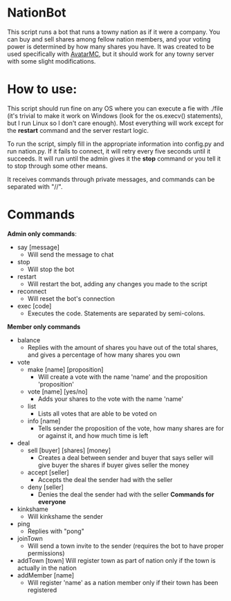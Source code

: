 # NationBot

This script runs a bot that runs a towny nation as if it were a company. You can buy and sell shares among fellow nation members, and your voting power is determined by how many shares you have. It was created to be used specifically with [AvatarMC](https://avatarmc.com), but it should work for any towny server with some slight modifications.

# How to use:

This script should run fine on any OS where you can execute a fie with ./file (it's trivial to make it work on Windows (look for the os.execv() statements), but I run Linux so I don't care enough). Most everything will work except for the **restart** command and the server restart logic.

To run the script, simply fill in the appropriate information into config.py and run nation.py. If it fails to connect, it will retry every five seconds until it succeeds. It will run until the admin gives it the **stop** command or you tell it to stop through some other means.

It receives commands through private messages, and commands can be separated with "//".

# Commands

**Admin only commands**:
- say [message]
  - Will send the message to chat
- stop
  - Will stop the bot
- restart
  - Will restart the bot, adding any changes you made to the script
- reconnect
  - Will reset the bot's connection
- exec [code]
  - Executes the code. Statements are separated by semi-colons.

**Member only commands**
- balance
  - Replies with the amount of shares you have out of the total shares, and gives a percentage of how many shares you own
- vote
  - make [name] [proposition]
    - Will create a vote with the name 'name' and the proposition 'proposition'
  - vote [name] [yes/no]
    - Adds your shares to the vote with the name 'name'
  - list
    - Lists all votes that are able to be voted on
  - info [name]
    - Tells sender the proposition of the vote, how many shares are for or against it, and how much time is left
- deal
  - sell [buyer] [shares] [money]
    - Creates a deal between sender and buyer that says seller will give buyer the shares if buyer gives seller the money
  - accept [seller]
    - Accepts the deal the sender had with the seller
  - deny [seller]
    - Denies the deal the sender had with the seller
**Commands for everyone**
- kinkshame
  - Will kinkshame the sender
- ping
  - Replies with "pong"
- joinTown
  - Will send a town invite to the sender (requires the bot to have proper permissions)
- addTown [town]
  Will register town as part of nation only if the town is actually in the nation
- addMember [name]
  - Will register 'name' as a nation member only if their town has been registered

